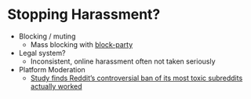 # Stopping Harassment?
- Blocking / muting
  - Mass blocking with [block-party](https://www.theverge.com/2021/2/10/22275568/blocking-clubhouse-block-party-social-networks)
- Legal system?
  - Inconsistent, online harassment often not taken seriously
- Platform Moderation
  - [Study finds Reddit’s controversial ban of its most toxic subreddits actually worked](https://techcrunch.com/2017/09/11/study-finds-reddits-controversial-ban-of-its-most-toxic-subreddits-actually-worked/)
